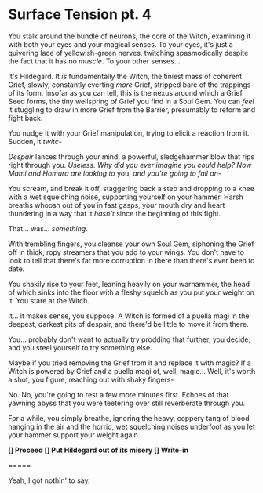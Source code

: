 # Surface Tension pt. 4

You stalk around the bundle of neurons, the core of the Witch, examining it with both your eyes and your magical senses. To your eyes, it's just a quivering lace of yellowish-green nerves, twitching spasmodically despite the fact that it has no *muscle*. To your other senses...

It's Hildegard. It *is* fundamentally the Witch, the tiniest mass of coherent Grief, slowly, constantly everting *more* Grief, stripped bare of the trappings of its form. Insofar as you can tell, this is the nexus around which a Grief Seed forms, the tiny wellspring of Grief you find in a Soul Gem. You can *feel* it stuggling to draw in more Grief from the Barrier, presumably to reform and fight back.

You nudge it with your Grief manipulation, trying to elicit a reaction from it. Sudden, it *twitc-*

*Despair* lances through your mind, a powerful, sledgehammer blow that rips right through you. *Useless. Why did you ever imagine you could help? Now Mami and Homura are looking to* you, *and you're going to fail an-*

You scream, and break it off, staggering back a step and dropping to a knee with a wet squelching noise, supporting yourself on your hammer. Harsh breaths whoosh out of you in fast gasps, your mouth dry and heart thundering in a way that it *hasn't* since the beginning of this fight.

That... was... *something*.

With trembling fingers, you cleanse your own Soul Gem, siphoning the Grief off in thick, ropy streamers that you add to your wings. You don't have to look to tell that there's far more corruption in there than there's ever been to date.

You shakily rise to your feet, leaning heavily on your warhammer, the head of which sinks into the floor with a fleshy squelch as you put your weight on it. You stare at the Witch.

It... it makes sense, you suppose. A Witch is formed of a puella magi in the deepest, darkest pits of despair, and there'd be little to move it from there.

You... probably don't want to actually try prodding that further, you decide, and you steel yourself to try something else.

Maybe if you tried removing the Grief from it and replace it with magic? If a Witch is powered by Grief and a puella magi of, well, magic... Well, it's worth a shot, you figure, reaching out with shaky fingers-

No. No, you're going to rest a few more minutes first. Echoes of that yawning abyss that you were teetering over still reverberate through you.

For a while, you simply breathe, ignoring the heavy, coppery tang of blood hanging in the air and the horrid, wet squelching noises underfoot as you let your hammer support your weight again.

**\[] Proceed
\[] Put Hildegard out of its misery
\[] Write-in**

\=====​

Yeah, I got nothin' to say.
